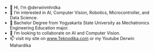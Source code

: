 - 👋 Hi, I’m @derwinmhrdka
- 👀 I’m interested in AI, Computer Vision, Robotics, Microcontroller, and Data Science.
- 🌱 Bachelor Degree from Yogyakarta State University as Mechatronics Engineering Education major.
- 💞️ I’m looking to collaborate on AI and Computer Vision.
- 📫 visit my site on www.Teknodika.com or my Youtube Derwin Mahardika

<!---
derwinmhrdka/derwinmhrdka is a ✨ special ✨ repository because its `README.md` (this file) appears on your GitHub profile.
You can click the Preview link to take a look at your changes.
--->
